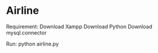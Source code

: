 # Airline
Requirement:
Download Xampp
Download Python
Download mysql.connector

Run:
python airline.py
